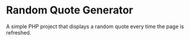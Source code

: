 # Random Quote Generator

A simple PHP project that displays a random quote every time the page is refreshed.

